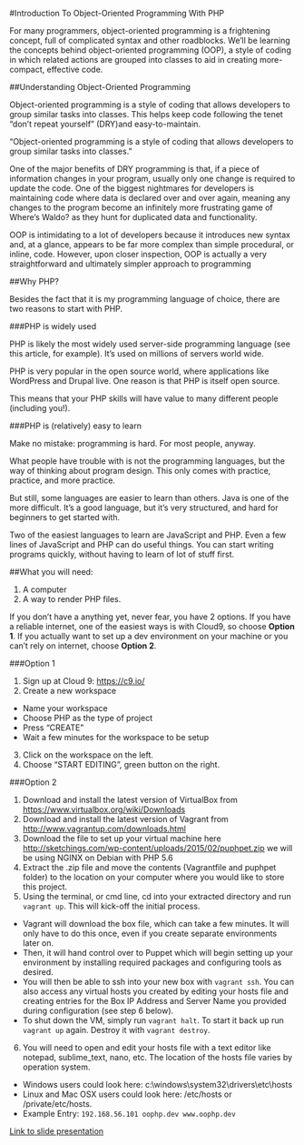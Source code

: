 #Introduction To Object-Oriented Programming With PHP

For many programmers, object-oriented programming is a frightening concept, full of complicated syntax and other roadblocks. We’ll be learning the concepts behind object-oriented programming (OOP), a style of coding in which related actions are grouped into classes to aid in creating more-compact, effective code.

##Understanding Object-Oriented Programming

Object-oriented programming is a style of coding that allows developers to group similar tasks into classes. This helps keep code following the tenet “don’t repeat yourself” (DRY)and easy-to-maintain.

“Object-oriented programming is a style of coding that allows developers to group similar tasks into classes.”

One of the major benefits of DRY programming is that, if a piece of information changes in your program, usually only one change is required to update the code. One of the biggest nightmares for developers is maintaining code where data is declared over and over again, meaning any changes to the program become an infinitely more frustrating game of Where’s Waldo? as they hunt for duplicated data and functionality.

OOP is intimidating to a lot of developers because it introduces new syntax and, at a glance, appears to be far more complex than simple procedural, or inline, code. However, upon closer inspection, OOP is actually a very straightforward and ultimately simpler approach to programming

##Why PHP?

Besides the fact that it is my programming language of choice, there are two reasons to start with PHP.

###PHP is widely used

PHP is likely the most widely used server-side programming language (see this article, for example). It’s used on millions of servers world wide.

PHP is very popular in the open source world, where applications like WordPress and Drupal live. One reason is that PHP is itself open source.

This means that your PHP skills will have value to many different people (including you!).

###PHP is (relatively) easy to learn

Make no mistake: programming is hard. For most people, anyway.

What people have trouble with is not the programming languages, but the way of thinking about program design. This only comes with practice, practice, and more practice.

But still, some languages are easier to learn than others. Java is one of the more difficult. It’s a good language, but it’s very structured, and hard for beginners to get started with.

Two of the easiest languages to learn are JavaScript and PHP. Even a few lines of JavaScript and PHP can do useful things. You can start writing programs quickly, without having to learn of lot of stuff first.

##What you will need:

1. A computer
2. A way to render PHP files.

If you don’t have a anything yet, never fear, you have 2 options. If you have a reliable internet, one of the easiest ways is with Cloud9, so choose **Option 1**. If you actually want to set up a dev environment on your machine or you can’t rely on internet, choose **Option 2**.

###Option 1

1. Sign up at Cloud 9: https://c9.io/
2. Create a new workspace
 * Name your workspace
 * Choose PHP as the type of project
 * Press “CREATE”
 * Wait a few minutes for the workspace to be setup
3. Click on the workspace on the left.
4. Choose “START EDITING”, green button on the right.

###Option 2

1. Download and install the latest version of VirtualBox from
https://www.virtualbox.org/wiki/Downloads
2. Download and install the latest version of Vagrant from
http://www.vagrantup.com/downloads.html
3. Download the file to set up your virtual machine here
http://sketchings.com/wp-content/uploads/2015/02/puphpet.zip
we will be using NGINX on Debian with PHP 5.6
4. Extract the .zip file and move the contents (Vagrantfile and puphpet folder) to the location on your computer where you would like to store this project.
5. Using the terminal, or cmd line, cd into your extracted directory and run `vagrant up`. This will kick-off the initial process.
  * Vagrant will download the box file, which can take a few minutes. It will only have to do this once, even if you create separate environments later on.
  * Then, it will hand control over to Puppet which will begin setting up your environment by installing required packages and configuring tools as desired.
  * You will then be able to ssh into your new box with `vagrant ssh`. You can also access any virtual hosts you created by editing your hosts file and creating entries for the Box IP Address and Server Name you provided during configuration (see step 6 below).
  * To shut down the VM, simply run `vagrant halt`. To start it back up run `vagrant up` again. Destroy it with `vagrant destroy`.
6. You will need to open and edit your hosts file with a text editor like notepad, sublime_text, nano, etc. The location of the hosts file varies by operation system.
  * Windows users could look here: c:\windows\system32\drivers\etc\hosts
  * Linux and Mac OSX users could look here: /etc/hosts or /private/etc/hosts.
  * Example Entry: `192.168.56.101 oophp.dev www.oophp.dev`

[Link to slide presentation](http://www.slideshare.net/AlenaHolligan/demystifying-objectoriented-programming-lone-star-php)

